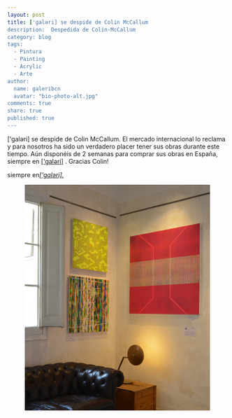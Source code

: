 ```yaml
---
layout: post
title: ['galəri] se despide de Colin McCallum
description:  Despedida de Colin-McCallum
category: blog
tags: 
  - Pintura
  - Painting
  - Acrylic
  - Arte
author: 
  name: galeribcn
  avatar: "bio-photo-alt.jpg"
comments: true
share: true
published: true
---
```


['galəri] se despide de Colin McCallum. El mercado internacional lo reclama y para nosotros ha sido un verdadero placer tener sus obras durante este tiempo. Aún disponéis de 2 semanas para comprar sus obras en España, siempre en [['galəri]]( http://www.galeribcn.com/articulos/Colin-McCallum.html) . Gracias Colin! 
<div class="content-footer">
<p>siempre en<a href="/articulos/Colin-McCallum/"><em>['galəri].</em></a></p>
</div>

<figure>
	<a href="/images/RinconSalaIG.jpg"><img src="/images/RinconSalaIG.jpg" alt="Colin McCallum"></a>
</figure>
